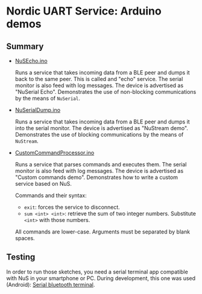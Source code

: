 # Nordic UART Service: Arduino demos

## Summary

- [NuSEcho.ino](./NuSEcho/NuSEcho.ino)

  Runs a service that takes incoming data from a BLE peer and dumps it back to the same peer.
  This is called and "echo" service. The serial monitor is also feed with log messages.
  The device is advertised as "NuSerial Echo".
  Demonstrates the use of non-blocking communications by the means of `NuSerial`.

- [NuSerialDump.ino](./NuSerialDump/NuSerialDump.ino)

  Runs a service that takes incoming data from a BLE peer and dumps it into the serial monitor.
  The device is advertised as "NuStream demo".
  Demonstrates the use of blocking communications by the means of `NuStream`.

- [CustomCommandProcessor.ino](./CustomCommandProcessor/CustomCommandProcessor.ino)

  Runs a service that parses commands and executes them. The serial monitor is also feed with log messages. The device is advertised as "Custom commands demo".
  Demonstrates how to write a custom service based on NuS.

  Commands and their syntax:

  - `exit`: forces the service to disconnect.
  - `sum <int> <int>`: retrieve the sum of two integer numbers. Substitute `<int>` with those numbers.

  All commands are lower-case. Arguments must be separated by blank spaces.

## Testing

In order to run those sketches, you need a serial terminal app compatible with NuS in your smartphone or PC. During development, this one was used (Android):
[Serial bluetooth terminal](https://play.google.com/store/apps/details?id=de.kai_morich.serial_bluetooth_terminal).
